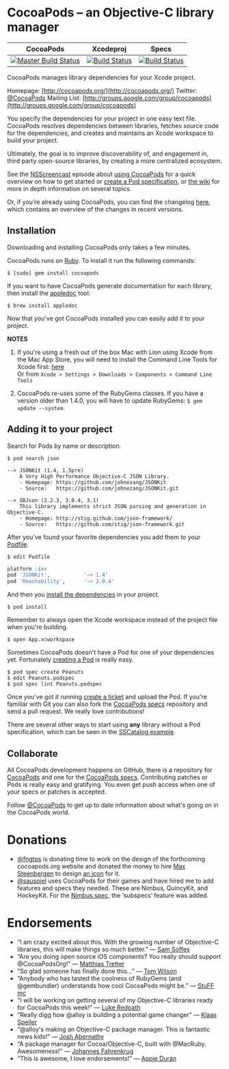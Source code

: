 # CocoaPods – an Objective-C library manager

| CocoaPods | Xcodeproj | Specs |
| :---: | :---: | :---: |
[![Master Build Status](https://secure.travis-ci.org/CocoaPods/CocoaPods.png?branch=master)](https://secure.travis-ci.org/CocoaPods/CocoaPods)|[![Build Status](https://secure.travis-ci.org/CocoaPods/Xcodeproj.png?branch=master)](http://travis-ci.org/CocoaPods/Xcodeproj)|[![Build Status](https://secure.travis-ci.org/CocoaPods/Specs.png?branch=master)](http://travis-ci.org/CocoaPods/Specs)


CocoaPods manages library dependencies for your Xcode project.

Homepage: [http://cocoapods.org/](http://cocoapods.org/)
Twitter: [@CocoaPods](http://twitter.com/CocoaPods)
Mailing List: [http://groups.google.com/group/cocoapods](http://groups.google.com/group/cocoapods)

You specify the dependencies for your project in one easy text file. CocoaPods resolves dependencies between libraries, fetches source code for the dependencies, and creates and maintains an Xcode workspace to build your project.

Ultimately, the goal is to improve discoverability of, and engagement in, third party open-source libraries, by creating a more centralized ecosystem.

See the [NSScreencast](https://twitter.com/NSScreencast) episode about [using CocoaPods](http://nsscreencast.com/episodes/5-cocoapods) for a quick overview on how to get started or [create a Pod specification](http://nsscreencast.com/episodes/28-creating-a-cocoapod), or [the wiki](https://github.com/CocoaPods/CocoaPods/wiki) for more in depth information on several topics.

Or, if you’re already using CocoaPods, you can find the changelog [here](https://github.com/CocoaPods/CocoaPods/blob/master/CHANGELOG.md), which contains an overview of the changes in recent versions.


## Installation

Downloading and installing CocoaPods only takes a few minutes.

CocoaPods runs on [Ruby](http://www.ruby-lang.org/en/). To install it run the following commands:

```
$ [sudo] gem install cocoapods
```

If you want to have CocoaPods generate documentation for each library, then install the [appledoc](http://gentlebytes.com/appledoc/) tool:

```
$ brew install appledoc
```

Now that you've got CocoaPods installed you can easily add it to your project.

**NOTES**

1. If you're using a fresh out of the box Mac with Lion using Xcode from the Mac App Store, you will need to install the Command Line Tools for Xcode first: [here](https://developer.apple.com/downloads/index.action)  
Or from `Xcode > Settings > Downloads > Components > Command Line Tools`

2. CocoaPods re-uses some of the RubyGems classes. If you have a version older than 1.4.0, you will have to update RubyGems: `$ gem update --system`.


## Adding it to your project

Search for Pods by name or description.

```
$ pod search json

--> JSONKit (1.4, 1.5pre)
    A Very High Performance Objective-C JSON Library.
    - Homepage: https://github.com/johnezang/JSONKit
    - Source:   https://github.com/johnezang/JSONKit.git

--> SBJson (2.2.3, 3.0.4, 3.1)
    This library implements strict JSON parsing and generation in Objective-C.
    - Homepage: http://stig.github.com/json-framework/
    - Source:   https://github.com/stig/json-framework.git
```

After you've found your favorite dependencies you add them to your [Podfile](https://github.com/CocoaPods/CocoaPods/wiki/A-Podfile).

```
$ edit Podfile
```

```ruby
platform :ios
pod 'JSONKit',           '~> 1.4'
pod 'Reachability',      '~> 2.0.4'
```

And then you [install the dependencies](https://github.com/CocoaPods/CocoaPods/wiki/Creating-a-project-that-uses-CocoaPods) in your project.

```
$ pod install
```

Remember to always open the Xcode workspace instead of the project file when you're building.

```
$ open App.xcworkspace
```

Sometimes CocoaPods doesn't have a Pod for one of your dependencies yet. Fortunately [creating a Pod](https://github.com/CocoaPods/CocoaPods/wiki/A-pod-specification) is really easy.

```
$ pod spec create Peanuts
$ edit Peanuts.podspec
$ pod spec lint Peanuts.podspec
```

Once you've got it running [create a ticket](https://github.com/CocoaPods/CocoaPods/issues) and upload the Pod. If you're familiar with Git you can also fork the [CocoaPods specs](https://github.com/CocoaPods/Specs) repository and send a pull request. We really love contributions!

There are several other ways to start using **any** library without a Pod specification, which can be seen in the [SSCatalog example](https://github.com/CocoaPods/CocoaPods/blob/master/examples/SSCatalog/Podfile).


## Collaborate

All CocoaPods development happens on GitHub, there is a repository for [CocoaPods](https://github.com/CocoaPods/CocoaPods) and one for the [CocoaPods specs](https://github.com/CocoaPods/Specs). Contributing patches or Pods is really easy and gratifying. You even get push access when one of your specs or patches is accepted.

Follow [@CocoaPods](http://twitter.com/CocoaPods) to get up to date information about what's going on in the CocoaPods world.


# Donations

* [@fngtps](http://twitter.com/fngtps) is donating time to work on the design of the forthcoming cocoapods.org website and donated the money to hire [Max Steenbergen](http://twitter.com/maxsteenbergen) to design [an icon](http://drbl.in/cpmL) for it.
* [@sauspiel](http://twitter.com/Sauspiel) uses CocoaPods for their games and have hired me to add features and specs they needed. These are Nimbus, QuincyKit, and HockeyKit. For the [Nimbus spec](https://github.com/CocoaPods/Specs/blob/master/Nimbus/0.9.0/Nimbus.podspec), the ‘subspecs’ feature was added.

# Endorsements

* “I am crazy excited about this. With the growing number of Objective-C libraries, this will make things so much better.” –– [Sam Soffes](http://news.ycombinator.com/item?id=3009154)
* “Are you doing open source iOS components? You really should support @CocoaPodsOrg!” –– [Matthias Tretter](http://twitter.com/#!/myell0w/status/134955697740840961)
* “So glad someone has finally done this...” –– [Tom Wilson](http://news.ycombinator.com/item?id=3009349)
* “Anybody who has tasted the coolness of RubyGems (and @gembundler) understands how cool CocoaPods might be.” –– [StuFF mc](http://twitter.com/#!/stuffmc/status/115374231591731200)
* “I will be working on getting several of my Objective-C libraries ready for CocoaPods this week!” –– [Luke Redpath](http://twitter.com/#!/lukeredpath/status/115510581921988608)
* “Really digg how @alloy is building a potential game changer” –– [Klaas Speller](https://twitter.com/#!/spllr/status/115914209438601216)
* “@alloy's making an Objective-C package manager. This is fantastic news kids!” –– [Josh Abernathy](http://twitter.com/#!/joshaber/status/115273577703555073)
* “A package manager for Cocoa/Objective-C, built with @MacRuby. Awesomeness!” –– [Johannes Fahrenkrug](http://twitter.com/#!/jfahrenkrug/status/115303240286998528)
* “This is awesome, I love endorsements!” –– [Appie Durán](http://twitter.com/#!/AppieDuran)
